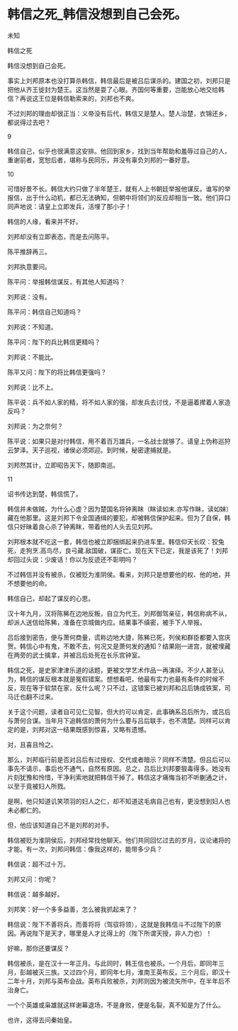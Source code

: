 # 韩信之死_韩信没想到自己会死。

未知

韩信之死

韩信没想到自己会死。

事实上刘邦原本也没打算杀韩信，韩信最后是被吕后谋杀的。建国之初，刘邦只是把他从齐王徙封为楚王。这当然是耍了心眼。齐国何等重要，岂能放心地交给韩信？再说这王位是韩信勒索来的，刘邦也不爽。

不过刘邦的理由却很正当：义帝没有后代，韩信又是楚人。楚人治楚，衣锦还乡，都说得过去吧？

9

韩信自己，似乎也很满意这安排。他回到家乡，找到当年帮助和羞辱过自己的人，重谢前者，宽恕后者，堪称与民同乐，并没有辜负刘邦的一番好意。

10

可惜好景不长。韩信大约只做了半年楚王，就有人上书朝廷举报他谋反。谁写的举报信，出于什么动机，都已无法确知，但朝中将领们的反应却相当一致。他们异口同声地说：请皇上立即发兵，活埋了那小子！

韩信的人缘，看来并不好。

刘邦却没有立即表态，而是去问陈平。

陈平推辞再三。

刘邦执意要问。

陈平问：举报韩信谋反，有其他人知道吗？

刘邦说：没有。

陈平问：韩信自己知道吗？

刘邦说：不知道。

陈平问：陛下的兵比韩信更精吗？

刘邦说：不能比。

陈平又问：陛下的将比韩信更强吗？

刘邦说：比不上。

陈平说：兵不如人家的精，将不如人家的强，却发兵去讨伐，不是逼着撵着人家造反吗？

刘邦说：为之奈何？

陈平说：如果只是对付韩信，用不着百万雄兵，一名战士就够了。请皇上伪称巡狩云梦泽。天子巡视，诸侯必须郊迎。到时候，秘密逮捕就是。

刘邦然其计，立即昭告天下，随即南巡。

11

诏书传达到楚，韩信慌了。

韩信并未做贼，为什么心虚？因为楚国名将钟离眜（眜读如末.亦写作眛，读如妹）藏在他那里。这是刘邦下令全国通缉的要犯，却被韩信保护起来。但为了自保，韩信只好昧着良心杀了钟离眜，带着他的人头去见刘邦。

刘邦根本就不吃这一套，韩信也被立即捆绑起来扔进车里。韩信仰天长叹：狡兔死，走狗烹.高鸟尽，良弓藏.敌国破，谋臣亡。现在天下已定，我是该死了！刘邦却回过头说：少废话！你以为反迹还不彰明吗？

不过韩信并没有被杀，仅被贬为淮阴侯。看来，刘邦只是想要他的权、他的地，并不想要他的命。

韩信自己，却起了谋反的心思。

汉十年九月，汉将陈豨在边地反叛，自立为代王。刘邦御驾亲征，韩信称病不从，却派人送信给陈豨，准备在京城做内应。结果事不缜密，被手下人举报。

吕后接到密告，便与萧何商量，谎称边地大捷，陈豨已死，列侯和群臣都要入宫庆贺。韩信心中有鬼，不敢不去，何况又是萧何发的通知？结果刚一进宫，就被埋藏在两旁的武士擒拿，并被吕后处死在长乐宫钟室。

韩信之死，是史家津津乐道的话题，更被文学艺术作品一再演绎。不少人甚至认为，韩信的谋反根本就是冤假错案。想想看吧，他最有实力也最有条件的时候不反，现在等于软禁在家，反什么呢？只不过，这错案已被刘邦和吕后铸成铁案，司马迁也翻不过来。

关于这个问题，读者自可见仁见智。但大约可以肯定，此事确系吕后所为，或吕后与萧何合谋。当年月下追韩信的萧何为什么要与吕后联手，也不清楚。同样可以肯定的是，刘邦对这一结果既感到惊喜，又略有遗憾。

对，且喜且怜之。

那么，刘邦临行前是否对吕后有过授权、交代或者暗示？同样不清楚。但吕后可以事先不请示，事后也不通气，自然有原因。总之，吕后比刘邦要狠毒得多。她没有片刻犹豫和怜惜，干净利索地就把韩信干掉了。韩信这才痛悔当初不听蒯通之计，以至于竟被妇人所戮。

是啊，他只知道讥笑项羽的妇人之仁，却不知道这毛病自己也有，更没想到妇人也未必都仁的。

但，他应该知道自己不是刘邦的对手。

韩信被贬为淮阴侯后，刘邦经常找他聊天。他们共同回忆过去的岁月，议论诸将的才能。有一次，刘邦问韩信：像我这样的，能带多少兵？

韩信说：超不过十万。

刘邦又问：你呢？

韩信说：越多越好。

刘邦笑：好一个多多益善，怎么被我抓起来了？

韩信说：陛下不善将兵，而善将将（驾驭将领），这就是我韩信斗不过陛下的原因。再说陛下是天才，哪里是人才比得上的（陛下所谓天授，非人力也）！

好嘛，那你还要谋反？

韩信被杀，是在汉十一年正月。与此同时，韩王信也被杀。一个月后，即同年三月，彭越被灭三族。又过四个月，即同年七月，淮南王英布反。三个月后，即汉十二年十月，刘邦与英布会战。英布兵败被杀，刘邦则因为被流矢所中，在半年后不治身亡。

一个个英雄或枭雄就这样谢幕退场，不是身败，便是名裂，真不知是为了什么。

也许，这得去问秦始皇。